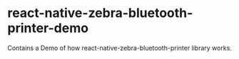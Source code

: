 # react-native-zebra-bluetooth-printer-demo

Contains a Demo of how react-native-zebra-bluetooth-printer library works.
